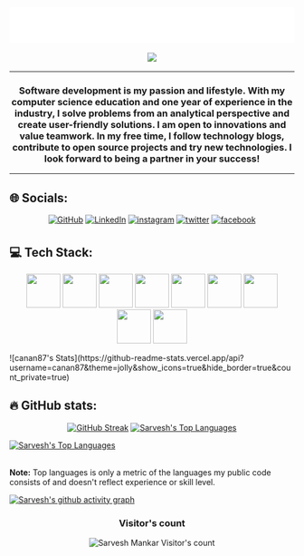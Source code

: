 <!--## 💫 About Me:-->
<p align="center">
  <img src="https://github.com/canan87/canan8/blob/main/canan87.svg">
</p>

<p align="center">
  <a href="https://github.com/canan87/canan87/blob/main/canan87.svg"><img src="https://readme-typing-svg.demolab.com/?lines=React%20Developer!;1%2B%20years%20of%20Coding%20Experience!%20;Experienced%20Web%20Developer!%20;Always%20learning%20new%20things!%20&font=Fira%20Code&center=true&width=440&height=45&color=f75c7e&vCenter=true&size=22&pause=1000"></a>
  <link rel="stylesheet" href="https://cdn.jsdelivr.net/gh/devicons/devicon@v2.15.1/devicon.min.css">
          
</p>

---

<h3 quote align='center'>Software development is my passion and lifestyle. With my computer science education and one year of experience in the industry, I solve problems from an analytical perspective and create user-friendly solutions. I am open to innovations and value teamwork. In my free time, I follow technology blogs, contribute to open source projects and try new technologies. I look forward to being a partner in your success!</h3 quote>

---

## 🌐 Socials:

<p align="center">
  <a href="https://github.com/canan87">
  <img src="https://img.shields.io/badge/GitHub-100000?style=for-the-badge&logo=github&logoColor=white" alt="GitHub"></a>
  <a href="https://www.linkedin.com/in/canan-oztekin-kaynar-82206b19b/">
  <img src="https://img.shields.io/badge/linkedin-%230077B5.svg?style=for-the-badge&logo=linkedin&logoColor=white" alt="LinkedIn"></a>
  <a href="https://leetcode.com/sarvesh_mankar/">
  <a href="https://instagram.com/cananoztkn87" target="_blank">
  <img src=https://img.shields.io/badge/instagram-%23000000.svg?&style=for-the-badge&logo=instagram&logoColor=white alt=instagram style="margin-bottom: 5px;" /></a>
  <a href="https://twitter.com/@cananoztekin87" target="_blank">
  <img src=https://img.shields.io/badge/twitter-%2300acee.svg?&style=for-the-badge&logo=twitter&logoColor=white alt=twitter style="margin-bottom: 5px;" /></a>
  <a href="https://www.facebook.com/profile.php?id=594572001" target="_blank">
  <img src=https://img.shields.io/badge/facebook-%232E87FB.svg?&style=for-the-badge&logo=facebook&logoColor=white alt=facebook style="margin-bottom: 5px;" /></a> 
</p>
  
  
## 💻 Tech Stack:

<p align="center">
    <img src="https://cdn.jsdelivr.net/gh/devicons/devicon/icons/php/php-original.svg" height="60" width="60"/>
    <img src='https://cdn.jsdelivr.net/gh/devicons/devicon/icons/c/c-original.svg' height="60" width="60"/>
    <img src="https://cdn.jsdelivr.net/gh/devicons/devicon/icons/java/java-original-wordmark.svg" height="60" width="60"/>
    <img src="https://cdn.jsdelivr.net/gh/devicons/devicon/icons/git/git-plain-wordmark.svg" height="60" width="60"/>
    <img src="https://cdn.jsdelivr.net/gh/devicons/devicon/icons/html5/html5-original-wordmark.svg" height="60" width="60"/>
    <img src="https://cdn.jsdelivr.net/gh/devicons/devicon/icons/css3/css3-original-wordmark.svg" height="60" width="60"/>
    <img src="https://cdn.jsdelivr.net/gh/devicons/devicon/icons/bootstrap/bootstrap-original-wordmark.svg" height="60" width="60"/>
    <img src="https://cdn.jsdelivr.net/gh/devicons/devicon/icons/firebase/firebase-plain-wordmark.svg" height="60" width="60"/>
    <img src="https://cdn.jsdelivr.net/gh/devicons/devicon/icons/androidstudio/androidstudio-original.svg" height="60" width="60"/>
    
</p>
![canan87's Stats](https://github-readme-stats.vercel.app/api?username=canan87&theme=jolly&show_icons=true&hide_border=true&count_private=true)

## 🔥 GitHub stats:
<p align="center">
<a href="https://git.io/streak-stats"><img src="https://streak-stats.demolab.com?user=canan87&theme=ambient-gradient&hide_border=do%C4%9Fru" alt="GitHub Streak" /></a>
<a href="https://github.com/canan87"><img alt="Sarvesh's Top Languages" src="https://github-readme-stats.vercel.app/api?username=canan87&theme=jolly&show_icons=true&hide_border=true&count_private=true" height="192px"/></a>

</p>

<p align="center">
  
  <a href="https://github.com/canan87"><img alt="Sarvesh's Top Languages" src="https://github-readme-stats.vercel.app/api/top-langs/?username=canan87&layout=compact&theme=react&hide_border=true&bg_color=1F222E&title_color=F85D7F&icon_color=F8D866&hide=HTML,Jupyter%20Notebook" height="192px"/></a>

  <br/>
  <b>Note:</b> Top languages is only a metric of the languages my public code consists of and doesn't reflect experience or skill level.
</p>


[![Sarvesh's github activity graph](https://github-readme-activity-graph.vercel.app/graph?username=canan87&bg_color=1F222E&color=F8D866&line=F85D7F&point=FFFFFF&area=true&hide_border=true)](https://github.com/SarveshMankar/github-readme-activity-graph)

<h3 align="center">Visitor's count</h3>
<p align="center"><img src="https://profile-counter.glitch.me/{canan87}/count.svg/" alt="Sarvesh Mankar Visitor's count" /></p>
